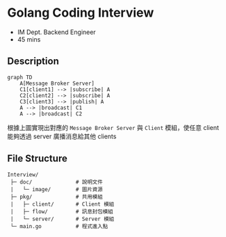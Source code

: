 # Golang Coding Interview

- IM Dept. Backend Engineer
- 45 mins

## Description

```mermaid
graph TD
    A[Message Broker Server]
    C1[client1] --> |subscribe| A
    C2[client2] --> |subscribe| A
    C3[client3] --> |publish| A
    A --> |broadcast| C1
    A --> |broadcast| C2
```

根據上圖實現出對應的 `Message Broker Server` 與 `Client` 模組，使任意 client 能夠透過 server 廣播消息給其他 clients

## File Structure

```text
Interview/
 ├─ doc/              # 說明文件
 |   └─ image/        # 圖片資源
 ├─ pkg/              # 共用模組
 |   ├─ client/       # Client 模組
 |   ├─ flow/         # 訊息封包模組
 |   └─ server/       # Server 模組
 └─ main.go           # 程式進入點
```